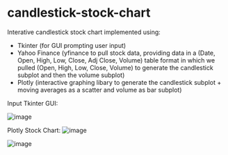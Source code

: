 # candlestick-stock-chart

Interative candlestick stock chart implemented using:
- Tkinter (for GUI prompting user input)
- Yahoo Finance (yfinance to pull stock data, providing data in a (Date, Open, High, Low, Close, Adj Close, Volume) table format in which we pulled (Open, High, Low, Close, Volume) to generate the candlestick subplot and then the volume subplot)
- Plotly (interactive graphing libary to generate the candlestick subplot + moving averages as a scatter and volume as bar subplot)

Input Tkinter GUI:

![image](https://github.com/user-attachments/assets/908723ad-6eea-4cb9-8cf4-32987dfba712)

Plotly Stock Chart:
![image](https://github.com/user-attachments/assets/190b2338-9ada-48df-b1a3-97f3e4551612)

![image](https://github.com/user-attachments/assets/9a8bf8ab-f915-4322-bf62-5faa76cee3e3)
